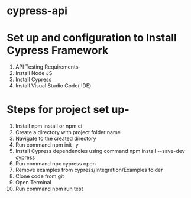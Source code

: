 # cypress-api
# Set up and configuration to Install Cypress Framework

1. API Testing Requirements-
2. Install Node JS
3. Install Cypress
4. Install Visual Studio Code( IDE)

# Steps for project set up-

1. Install  npm install or npm ci
2. Create a directory with project folder name
3. Navigate to the created directory
4. Run command npm init -y
5. Install Cypress dependencies using command npm install --save-dev cypress
6. Run command npx cypress open
7. Remove examples from cypress/Integration/Examples folder
8. Clone code from git
9. Open Terminal
10. Run command npm run test
